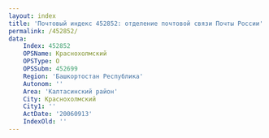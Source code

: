 ```yaml
---
layout: index
title: 'Почтовый индекс 452852: отделение почтовой связи Почты России'
permalink: /452852/
data:
    Index: 452852
    OPSName: Краснохолмский
    OPSType: О
    OPSSubm: 452699
    Region: 'Башкортостан Республика'
    Autonom: ''
    Area: 'Калтасинский район'
    City: Краснохолмский
    City1: ''
    ActDate: '20060913'
    IndexOld: ''
---
```

